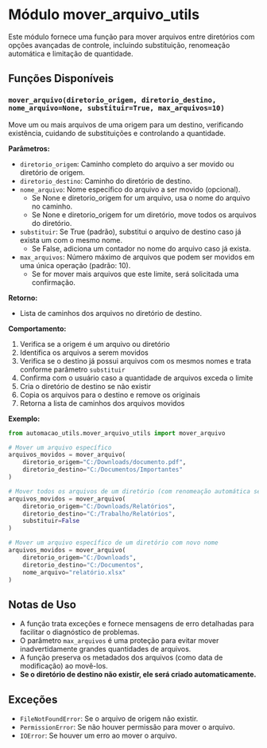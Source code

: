 # Módulo mover_arquivo_utils

Este módulo fornece uma função para mover arquivos entre diretórios com opções avançadas de controle, incluindo substituição, renomeação automática e limitação de quantidade.

## Funções Disponíveis

### `mover_arquivo(diretorio_origem, diretorio_destino, nome_arquivo=None, substituir=True, max_arquivos=10)`

Move um ou mais arquivos de uma origem para um destino, verificando existência, cuidando de substituições e controlando a quantidade.

**Parâmetros:**
- `diretorio_origem`: Caminho completo do arquivo a ser movido ou diretório de origem.
- `diretorio_destino`: Caminho do diretório de destino.
- `nome_arquivo`: Nome específico do arquivo a ser movido (opcional).
  - Se None e diretorio_origem for um arquivo, usa o nome do arquivo no caminho.
  - Se None e diretorio_origem for um diretório, move todos os arquivos do diretório.
- `substituir`: Se True (padrão), substitui o arquivo de destino caso já exista um com o mesmo nome.
  - Se False, adiciona um contador no nome do arquivo caso já exista.
- `max_arquivos`: Número máximo de arquivos que podem ser movidos em uma única operação (padrão: 10).
  - Se for mover mais arquivos que este limite, será solicitada uma confirmação.

**Retorno:**
- Lista de caminhos dos arquivos no diretório de destino.

**Comportamento:**
1. Verifica se a origem é um arquivo ou diretório
2. Identifica os arquivos a serem movidos
3. Verifica se o destino já possui arquivos com os mesmos nomes e trata conforme parâmetro `substituir`
4. Confirma com o usuário caso a quantidade de arquivos exceda o limite
5. Cria o diretório de destino se não existir
6. Copia os arquivos para o destino e remove os originais
7. Retorna a lista de caminhos dos arquivos movidos

**Exemplo:**
```python
from automacao_utils.mover_arquivo_utils import mover_arquivo

# Mover um arquivo específico
arquivos_movidos = mover_arquivo(
    diretorio_origem="C:/Downloads/documento.pdf",
    diretorio_destino="C:/Documentos/Importantes"
)

# Mover todos os arquivos de um diretório (com renomeação automática se já existirem)
arquivos_movidos = mover_arquivo(
    diretorio_origem="C:/Downloads/Relatórios",
    diretorio_destino="C:/Trabalho/Relatórios",
    substituir=False
)

# Mover um arquivo específico de um diretório com novo nome
arquivos_movidos = mover_arquivo(
    diretorio_origem="C:/Downloads",
    diretorio_destino="C:/Documentos",
    nome_arquivo="relatório.xlsx"
)
```

## Notas de Uso

- A função trata exceções e fornece mensagens de erro detalhadas para facilitar o diagnóstico de problemas.
- O parâmetro `max_arquivos` é uma proteção para evitar mover inadvertidamente grandes quantidades de arquivos.
- A função preserva os metadados dos arquivos (como data de modificação) ao movê-los.
- **Se o diretório de destino não existir, ele será criado automaticamente.**

## Exceções

- `FileNotFoundError`: Se o arquivo de origem não existir.
- `PermissionError`: Se não houver permissão para mover o arquivo.
- `IOError`: Se houver um erro ao mover o arquivo.
